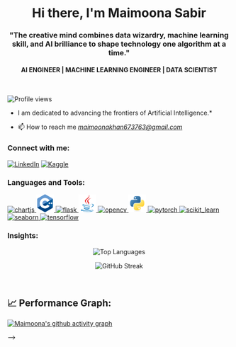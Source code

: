 <h1 align="center">Hi there, I'm Maimoona Sabir</h1>
<h3 align="center">"The creative mind combines data wizardry, machine learning skill, and AI brilliance to shape technology one algorithm at a time."</h3>
<h4 align="center">AI ENGINEER | MACHINE LEARNING ENGINEER | DATA SCIENTIST </h4>

<br/>
<p align="left"> <img src="https://komarev.com/ghpvc/?username=maimoonakhan178n&label=Profile%20views&color=fe9a00&style=flat" alt="Profile views" /> </p>


-  I am dedicated to advancing the frontiers of Artificial Intelligence.*

- 📫 How to reach me *maimoonakhan673763@gmail.com*


<h3 align="left">Connect with me:</h3>
<p align="left">
  <a href="https://www.linkedin.com/in/maimoona-sabir-725211280/" target="_blank"><img align="center" src="https://raw.githubusercontent.com/rahuldkjain/github-profile-readme-generator/master/src/images/icons/Social/linked-in-alt.svg" alt="LinkedIn" height="30" width="40" /></a>
  <a href="https://www.kaggle.com/maimoonakhan" target="_blank"><img align="center" src="https://raw.githubusercontent.com/rahuldkjain/github-profile-readme-generator/master/src/images/icons/Social/kaggle.svg" alt="Kaggle" height="30" width="40" /></a>
</p>

</p>

<h3 align="left">Languages and Tools:</h3>
<p align="left"> <a href="https://www.chartjs.org" target="_blank" rel="noreferrer"> <img src="https://www.chartjs.org/media/logo-title.svg" alt="chartjs" width="40" height="40"/> </a> <a href="https://www.w3schools.com/cpp/" target="_blank" rel="noreferrer"> <img src="https://raw.githubusercontent.com/devicons/devicon/master/icons/cplusplus/cplusplus-original.svg" alt="cplusplus" width="40" height="40"/> </a> <a href="https://flask.palletsprojects.com/" target="_blank" rel="noreferrer"> <img src="https://www.vectorlogo.zone/logos/pocoo_flask/pocoo_flask-icon.svg" alt="flask" width="40" height="40"/> </a> <a href="https://www.java.com" target="_blank" rel="noreferrer"> <img src="https://raw.githubusercontent.com/devicons/devicon/master/icons/java/java-original.svg" alt="java" width="40" height="40"/> </a> <a href="https://opencv.org/" target="_blank" rel="noreferrer"> <img src="https://www.vectorlogo.zone/logos/opencv/opencv-icon.svg" alt="opencv" width="40" height="40"/> </a> <a href="https://www.python.org" target="_blank" rel="noreferrer"> <img src="https://raw.githubusercontent.com/devicons/devicon/master/icons/python/python-original.svg" alt="python" width="40" height="40"/> </a> <a href="https://pytorch.org/" target="_blank" rel="noreferrer"> <img src="https://www.vectorlogo.zone/logos/pytorch/pytorch-icon.svg" alt="pytorch" width="40" height="40"/> </a> <a href="https://scikit-learn.org/" target="_blank" rel="noreferrer"> <img src="https://upload.wikimedia.org/wikipedia/commons/0/05/Scikit_learn_logo_small.svg" alt="scikit_learn" width="40" height="40"/> </a> <a href="https://seaborn.pydata.org/" target="_blank" rel="noreferrer"> <img src="https://seaborn.pydata.org/_images/logo-mark-lightbg.svg" alt="seaborn" width="40" height="40"/> </a> <a href="https://www.tensorflow.org" target="_blank" rel="noreferrer"> <img src="https://www.vectorlogo.zone/logos/tensorflow/tensorflow-icon.svg" alt="tensorflow" width="40" height="40"/> </a> </p>



<h3 align="left">Insights:</h3>

<p align="center"><img align="center" src="https://github-readme-stats.vercel.app/api/top-langs?username=Maimoonakhan178&show_icons=true&theme=dark&locale=en&layout=compact" alt="Top Languages" /></p>

<p align="center"><img align="center" src="https://github-readme-streak-stats.herokuapp.com/?user=Maimoonakhan178&theme=dark" alt="GitHub Streak" /></p>

<br/>



<h2 align="left">📈 Performance Graph:</h2>

[![Maimoona's github activity graph](https://github-readme-activity-graph.vercel.app/graph?username=Maimoonakhan178&theme=xcode&line=fe9a00&bg_color=151515&point=faffff)](https://github.com/ashutosh00710/github-readme-activity-graph)

-->
